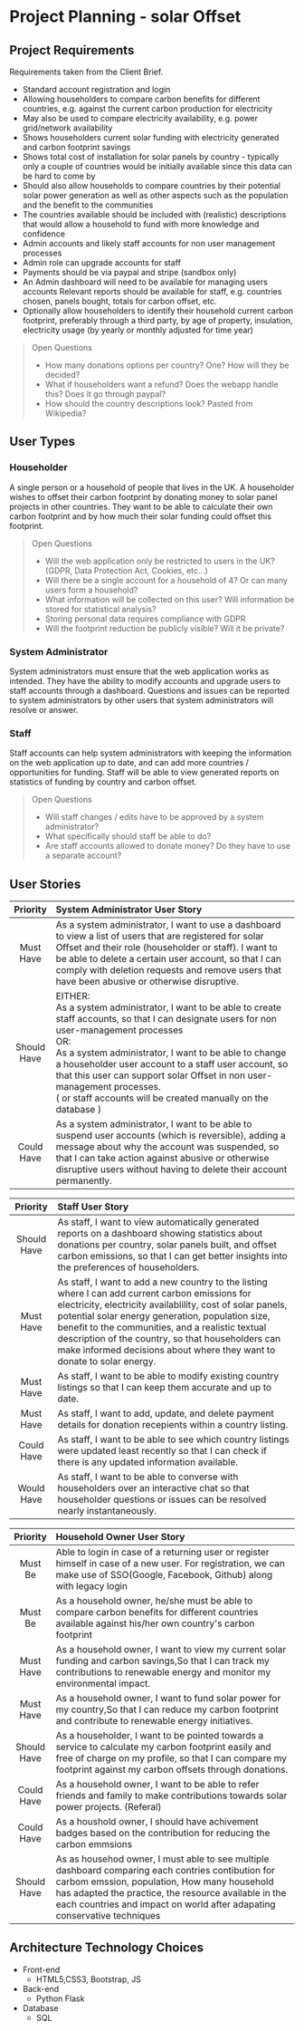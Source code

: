 # Project Planning - solar Offset

## Project Requirements

Requirements taken from the Client Brief.

- Standard account registration and login
- Allowing householders to compare carbon benefits for different countries, e.g. against the current carbon production for electricity
- May also be used to compare electricity availability, e.g. power grid/network availability
- Shows householders current solar funding with electricity generated and carbon footprint savings
- Shows total cost of installation for solar panels by country - typically only a couple of countries would be initially available since this data can be hard to come by
- Should also allow households to compare countries by their potential solar power generation as well as other aspects such as the population and the benefit to the communities
- The countries available should be included with (realistic) descriptions that would allow a household to fund with more knowledge and confidence
- Admin accounts and likely staff accounts for non user management processes
- Admin role can upgrade accounts for staff
- Payments should be via paypal and stripe (sandbox only)
- An Admin dashboard will need to be available for managing users accounts
Relevant reports should be available for staff, e.g. countries chosen, panels bought, totals for carbon offset, etc.
- Optionally allow householders to identify their household current carbon footprint, preferably through a third party, by age of property, insulation, electricity usage (by yearly or monthly adjusted for time year)

> Open Questions
> - How many donations options per country? One? How will they be decided?
> - What if householders want a refund? Does the webapp handle this? Does it go through paypal?
> - How should the country descriptions look? Pasted from Wikipedia?

## User Types

### Householder

A single person or a household of people that lives in the UK. A householder wishes to offset their carbon footprint by donating money to solar panel projects in other countries. They want to be able to calculate their own carbon footprint and by how much their solar funding could offset this footprint.

> Open Questions
> - Will the web application only be restricted to users in the UK? (GDPR, Data Protection Act, Cookies, etc...)
> - Will there be a single account for a household of 4? Or can many users form a household?
> - What information will be collected on this user? Will information be stored for statistical analysis?
> - Storing personal data requires compliance with GDPR
> - Will the footprint reduction be publicly visible? Will it be private?

### System Administrator

System administrators must ensure that the web application works as intended. They have the ability to modify accounts and upgrade users to staff accounts through a dashboard. Questions and issues can be reported to system administrators by other users that system administrators will resolve or answer.

### Staff

Staff accounts can help system administrators with keeping the information on the web application up to date, and can add more countries / opportunities for funding. Staff will be able to view generated reports on statistics of funding by country and carbon offset.

> Open Questions
> - Will staff changes / edits have to be approved by a system administrator?
> - What specifically should staff be able to do?
> - Are staff accounts allowed to donate money? Do they have to use a separate account?

## User Stories

| Priority | System Administrator User Story |
| :-: | :-- |
| Must<br> Have | As a system administrator, I want to use a dashboard to view a list of users that are registered for solar Offset and their role (householder or staff). I want to be able to delete a certain user account, so that I can comply with deletion requests and remove users that have been abusive or otherwise disruptive. |
| Should<br>Have | EITHER:<br>As a system administrator, I want to be able to create staff accounts, so that I can designate users for non user-management processes<br>OR:<br>As a system administrator, I want to be able to change a householder user account to a staff user account, so that this user can support solar Offset in non user-management processes.<br>( or staff accounts will be created manually on the database ) |
| Could<br>Have | As a system administrator, I want to be able to suspend user accounts (which is reversible), adding a message about why the account was suspended, so that I can take action against abusive or otherwise disruptive users without having to delete their account permanently. |

| Priority | Staff User Story |
| :-: | :-- |
| Should<br>Have | As staff, I want to view automatically generated reports on a dashboard showing statistics about donations per country, solar panels built, and offset carbon emissions, so that I can get better insights into the preferences of householders. |
| Must<br>Have | As staff, I want to add a new country to the listing where I can add current carbon emissions for electricity, electricity availablility, cost of solar panels, potential solar energy generation, population size, benefit to the communities, and a realistic textual description of the country, so that householders can make informed decisions about where they want to donate to solar energy. |
| Must<br>Have | As staff, I want to be able to modify existing country listings so that I can keep them accurate and up to date. |
| Must<br>Have | As staff, I want to add, update, and delete payment details for donation recepients within a country listing. |
| Could Have | As staff, I want to be able to see which country listings were updated least recently so that I can check if there is any updated information available. |
| Would<br>Have | As staff, I want to be able to converse with householders over an interactive chat so that householder questions or issues can be resolved nearly instantaneously. |

| Priority | Household Owner User Story |
| :-: | :-- |
| Must<br>Be | Able to login in case of a returning user or register himself in case of a new user. For registration, we can make use of SSO(Google, Facebook, Github) along with legacy login  |
| Must<br>Be | As a household owner, he/she must be able to compare carbon benefits for different countries available against his/her own country's carbon footprint |
| Must<br>Have | As a household owner, I want to view my current solar funding and carbon savings,So that I can track my contributions to renewable energy and monitor my environmental impact. |
| Must<br>Have | As a household owner, I want to fund solar power for my country,So that I can reduce my carbon footprint and contribute to renewable energy initiatives. |
| Should<br>Have | As a householder, I want to be pointed towards a service to calculate my carbon footprint easily and free of charge on my profile, so that I can compare my footprint against my carbon offsets through donations. |
| Could<br>Have | As a household owner, I want to be able to refer friends and family to make contributions towards solar power projects. (Referal) |
|Could<br> Have| As a houshold owner, I should have achivement badges based on the contribution for reducing the carbon emmsions |
| Should<br>Have | As as househod owner, I must able to see multiple dashboard comparing each contries contibution for carbom emssion, population, How many household has adapted the practice, the resource available in the each countries and impact on world after adapating conservative techniques |



## Architecture Technology Choices

- Front-end
  - HTML5,CSS3, Bootstrap, JS
- Back-end
  - Python Flask
- Database
  - SQL
